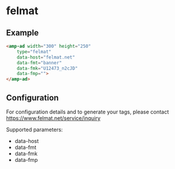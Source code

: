<!---
Copyright 2016 The AMP HTML Authors. All Rights Reserved.

Licensed under the Apache License, Version 2.0 (the "License");
you may not use this file except in compliance with the License.
You may obtain a copy of the License at

      http://www.apache.org/licenses/LICENSE-2.0

Unless required by applicable law or agreed to in writing, software
distributed under the License is distributed on an "AS-IS" BASIS,
WITHOUT WARRANTIES OR CONDITIONS OF ANY KIND, either express or implied.
See the License for the specific language governing permissions and
limitations under the License.
-->

# felmat

## Example

```html
<amp-ad width="300" height="250"
    type="felmat"
    data-host="felmat.net"
    data-fmt="banner"
    data-fmk="U12473_n2cJD"
    data-fmp="">
</amp-ad>
```

## Configuration

For configuration details and to generate your tags, please contact https://www.felmat.net/service/inquiry

Supported parameters:

- data-host
- data-fmt
- data-fmk
- data-fmp

